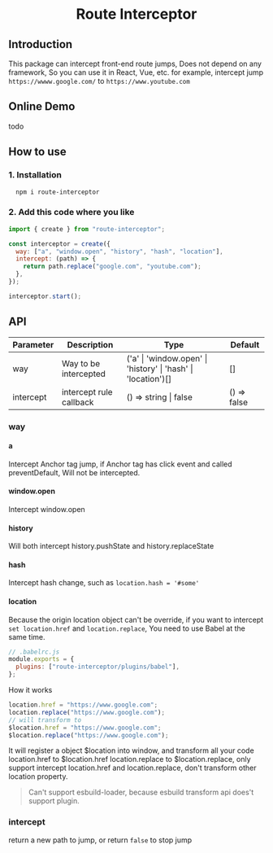<h1 align="center">Route Interceptor</h1>

## Introduction

This package can intercept front-end route jumps, Does not depend on any framework, So you can use it in React, Vue, etc.
for example, intercept jump `https://wwww.google.com/` to `https://www.youtube.com`

## Online Demo

todo

## How to use

### 1. Installation

```shell
  npm i route-interceptor
```

### 2. Add this code where you like

```javascript
import { create } from "route-interceptor";

const interceptor = create({
  way: ["a", "window.open", "history", "hash", "location"],
  intercept: (path) => {
    return path.replace("google.com", "youtube.com");
  },
});

interceptor.start();
```

## API

| Parameter | Description             | Type                                                          | Default     |
| --------- | ----------------------- | ------------------------------------------------------------- | ----------- |
| way       | Way to be intercepted   | ('a' \| 'window.open' \| 'history' \| 'hash' \| 'location')[] | []          |
| intercept | intercept rule callback | () => string \| false                                         | () => false |

### way

#### a

Intercept Anchor tag jump, if Anchor tag has click event and called preventDefault, Will not be intercepted.

#### window.open

Intercept window.open

#### history

Will both intercept history.pushState and history.replaceState

#### hash

Intercept hash change, such as `location.hash = '#some'`

#### location

Because the origin location object can't be override, if you want to intercept `set location.href` and `location.replace`, You need to use Babel at the same time.

```javascript
// .babelrc.js
module.exports = {
  plugins: ["route-interceptor/plugins/babel"],
};
```

How it works

```javascript
location.href = "https://www.google.com";
location.replace("https://www.google.com");
// will transform to
$location.href = "https://www.google.com";
$location.replace("https://www.google.com");
```

It will register a object \$location into window, and transform all your code location.href to \$location.href location.replace to \$location.replace, only support intercept location.href and location.replace, don't transform other location property.

> Can't support esbuild-loader, because esbuild transform api does't support plugin.

### intercept

return a new path to jump, or return `false` to stop jump
